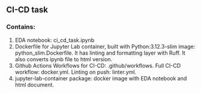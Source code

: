 ## CI-CD task
### Contains:
1. EDA notebook: ci_cd_task.ipynb
2. Dockerfile for Jupyter Lab container, built with Python:3.12.3-slim image: python_slim.Dockerfile. It has linting and formatting layer with Ruff. It also converts ipynb file to html version.
3. Github Actions Workflows for CI-CD: .github/workflows. Full CI-CD workflow: docker.yml. Linting on push: linter.yml.
4. jupyter-lab-container package: docker image with EDA notebook and html document.
